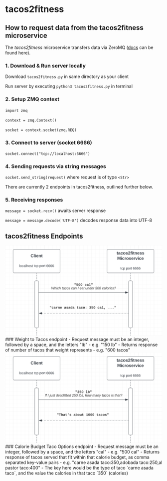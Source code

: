# tacos2fitness

## How to request data from the tacos2fitness microservice
The *tacos2fitness* microservice transfers data via ZeroMQ ([docs](https://zeromq.org/) can be found here).

### 1. Download & Run server locally
Download `tacos2fitness.py` in same directory as your client

Run server by executing `python3 tacos2fitness.py` in terminal

### 2. Setup ZMQ context
`import zmq`

`context = zmq.Context()`

`socket = context.socket(zmq.REQ)`

### 3. Connect to server (socket 6666)
`socket.connect("tcp://localhost:6666")`

### 4. Sending requests via string messages
`socket.send_string(request)` where request is of type `<Str>`

There are currently 2 endpoints in tacos2fitness, outlined further below.

### 5. Receiving responses
`message = socket.recv()` awaits server response

`message = message.decode('UTF-8')` decodes response data into UTF-8

## tacos2fitness Endpoints

<img src="pics/CaloriesToTacoOptions.png" width="700">
### Weight to Tacos endpoint
- Request message must be an integer, followed by a space, and the letters "lb"
- e.g. "150 lb"
- Returns response of number of tacos that weight represents
- e.g. "600 tacos"

<img src="pics/WeightToNumTacos.png" width="700">
### Calorie Budget Taco Options endpoint
- Request message must be an integer, followed by a space, and the letters "cal"
- e.g. "500 cal"
- Returns response of tacos served that fit within that calorie budget, as comma separated key-value pairs
- e.g. "carne asada taco:350,adobada taco:250,al pastor taco:400"
- The key here would be the type of taco `carne asada taco`, and the value the calories in that taco `350` (calories)










